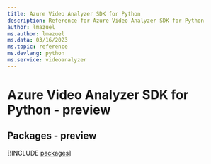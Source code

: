```yaml
---
title: Azure Video Analyzer SDK for Python
description: Reference for Azure Video Analyzer SDK for Python
author: lmazuel
ms.author: lmazuel
ms.data: 03/16/2023
ms.topic: reference
ms.devlang: python
ms.service: videoanalyzer
---
```

# Azure Video Analyzer SDK for Python - preview
## Packages - preview
[!INCLUDE [packages](video-analyzer-index.md)]